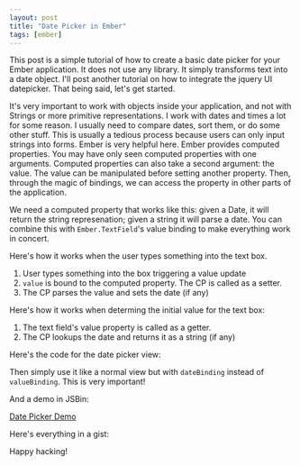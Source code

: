 ```yaml
---
layout: post
title: "Date Picker in Ember"
tags: [ember]
---
```


This post is a simple tutorial of how to create a basic date picker
for your Ember application. It does not use any library. It simply
transforms text into a date object. I'll post another tutorial on how
to integrate the jquery UI datepicker. That being said, let's get
started. 

It's very important to work with objects inside your application, and
not with Strings or more primitive representations. I work with dates
and times a lot for some reason. I usually need to compare dates, sort
them, or do some other stuff. This is usually a tedious process
because users can only input strings into forms. Ember is very helpful
here. Ember provides computed properties. You may have only seen
computed properties with one arguments. Computed properties can also
take a second argument: the value. The value can be manipulated before
setting another property. Then, through the magic of bindings, we can
access the property in other parts of the application.

We need a computed property that works like this: given a Date, it
will return the string represenation; given a string it will parse a
date. You can combine this with `Ember.TextField`'s value binding to
make everything work in concert.

Here's how it works when the user types something into the text box.

1. User types something into the box triggering a value update
2. `value` is bound to the computed property. The CP is called as a
   setter.
3. The CP parses the value and sets the date (if any)

Here's how it works when determing the initial value for the text box:

1. The text field's value property is called as a getter.
2. The CP lookups the date and returns it as a string (if any)

Here's the code for the date picker view:

Then simply use it like a normal view but with `dateBinding` instead
of `valueBinding`. This is very important! 

And a demo in JSBin:

<a class="jsbin-embed" href="http://jsbin.com/ehufox/2/embed?live">Date Picker Demo</a><script src="http://static.jsbin.com/js/embed.js"></script>

Here's everything in a gist:

<script src="https://gist.github.com/ahawkins/5729005.js"></script>

Happy hacking!
